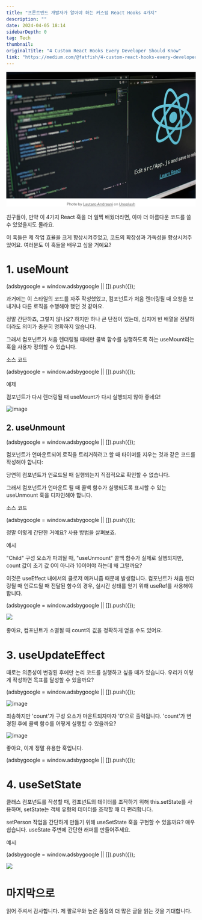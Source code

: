 ```yaml
---
title: "프론트엔드 개발자가 알아야 하는 커스텀 React Hooks 4가지"
description: ""
date: 2024-04-05 18:14
sidebarDepth: 0
tag: Tech
thumbnail:
originalTitle: "4 Custom React Hooks Every Developer Should Know"
link: "https://medium.com/@fatfish/4-custom-react-hooks-every-developer-should-know-c61f644bbc3e"
---
```


<img src="./img/4CustomReactHooksEveryDeveloperShouldKnow_0.png" />

친구들아, 만약 이 4가지 React 훅을 더 일찍 배웠더라면, 아마 더 아름다운 코드를 쓸 수 있었을지도 몰라요.

이 훅들은 제 작업 효율을 크게 향상시켜주었고, 코드의 확장성과 가독성을 향상시켜주었어요. 여러분도 이 훅들을 배우고 싶을 거예요?

# 1. useMount

<!-- ui-log 수평형 -->

<ins class="adsbygoogle"
  style="display:block"
  data-ad-client="ca-pub-4877378276818686"
  data-ad-slot="9743150776"
  data-ad-format="auto"
  data-full-width-responsive="true"></ins>
<component is="script">
(adsbygoogle = window.adsbygoogle || []).push({});
</component>

과거에는 이 스타일의 코드를 자주 작성했었고, 컴포넌트가 처음 렌더링될 때 요청을 보내거나 다른 로직을 수행해야 했던 것 같아요.

정말 간단하죠, 그렇지 않나요? 하지만 하나 큰 단점이 있는데, 심지어 빈 배열을 전달하더라도 의미가 충분히 명확하지 않습니다.

그래서 컴포넌트가 처음 렌더링될 때에만 콜백 함수를 실행하도록 하는 useMount라는 훅을 사용자 정의할 수 있습니다.

소스 코드

<!-- ui-log 수평형 -->

<ins class="adsbygoogle"
  style="display:block"
  data-ad-client="ca-pub-4877378276818686"
  data-ad-slot="9743150776"
  data-ad-format="auto"
  data-full-width-responsive="true"></ins>
<component is="script">
(adsbygoogle = window.adsbygoogle || []).push({});
</component>

예제

컴포넌트가 다시 렌더링될 때 useMount가 다시 실행되지 않아 좋네요!

![image](https://miro.medium.com/v2/resize:fit:1400/1*bnwA_ZyNEtTGZpLt0c_Xyg.gif)

## 2. useUnmount

<!-- ui-log 수평형 -->

<ins class="adsbygoogle"
  style="display:block"
  data-ad-client="ca-pub-4877378276818686"
  data-ad-slot="9743150776"
  data-ad-format="auto"
  data-full-width-responsive="true"></ins>
<component is="script">
(adsbygoogle = window.adsbygoogle || []).push({});
</component>

컴포넌트가 언마운트되어 로직을 트리거하려고 할 때 타이머를 지우는 것과 같은 코드를 작성해야 합니다:

당연히 컴포넌트가 언로드될 때 실행되는지 직접적으로 확인할 수 없습니다.

그래서 컴포넌트가 언마운트 될 때 콜백 함수가 실행되도록 표시할 수 있는 useUnmount 훅을 디자인해야 합니다.

소스 코드

<!-- ui-log 수평형 -->

<ins class="adsbygoogle"
  style="display:block"
  data-ad-client="ca-pub-4877378276818686"
  data-ad-slot="9743150776"
  data-ad-format="auto"
  data-full-width-responsive="true"></ins>
<component is="script">
(adsbygoogle = window.adsbygoogle || []).push({});
</component>

정말 이렇게 간단한 거예요? 사용 방법을 살펴보죠.

예시

"Child" 구성 요소가 파괴될 때, "useUnmount" 콜백 함수가 실제로 실행되지만, count 값이 초기 값 0이 아니라 10이어야 하는데 왜 그럴까요?

이것은 useEffect 내에서의 클로저 메커니즘 때문에 발생합니다. 컴포넌트가 처음 렌더링될 때 언로드될 때 전달된 함수의 경우, 실시간 상태를 얻기 위해 useRef를 사용해야 합니다.

<!-- ui-log 수평형 -->

<ins class="adsbygoogle"
  style="display:block"
  data-ad-client="ca-pub-4877378276818686"
  data-ad-slot="9743150776"
  data-ad-format="auto"
  data-full-width-responsive="true"></ins>
<component is="script">
(adsbygoogle = window.adsbygoogle || []).push({});
</component>

<img src="https://miro.medium.com/v2/resize:fit:1400/1*S-by-qxpu8yNEY8EF7fPCw.gif" />

좋아요, 컴포넌트가 소멸될 때 count의 값을 정확하게 얻을 수도 있어요.

# 3. useUpdateEffect

때로는 의존성이 변경된 후에만 논리 코드를 실행하고 싶을 때가 있습니다. 우리가 이렇게 작성하면 목표를 달성할 수 있을까요?

<!-- ui-log 수평형 -->

<ins class="adsbygoogle"
  style="display:block"
  data-ad-client="ca-pub-4877378276818686"
  data-ad-slot="9743150776"
  data-ad-format="auto"
  data-full-width-responsive="true"></ins>
<component is="script">
(adsbygoogle = window.adsbygoogle || []).push({});
</component>

![image](https://miro.medium.com/v2/resize:fit:1400/1*eB5VHSFHOS77OqJ9HccwnA.gif)

죄송하지만 'count'가 구성 요소가 마운트되자마자 '0'으로 출력됩니다. 'count'가 변경된 후에 콜백 함수를 어떻게 실행할 수 있을까요?

![image](https://miro.medium.com/v2/resize:fit:1400/1*TgD4btOM7CrJ6fu8IdLFRw.gif)

좋아요, 이게 정말 유용한 훅입니다.

<!-- ui-log 수평형 -->

<ins class="adsbygoogle"
  style="display:block"
  data-ad-client="ca-pub-4877378276818686"
  data-ad-slot="9743150776"
  data-ad-format="auto"
  data-full-width-responsive="true"></ins>
<component is="script">
(adsbygoogle = window.adsbygoogle || []).push({});
</component>

# 4. useSetState

클래스 컴포넌트를 작성할 때, 컴포넌트의 데이터를 조작하기 위해 this.setState를 사용하며, setState는 객체 유형의 데이터를 조작할 때 더 편리합니다.

setPerson 작업을 간단하게 만들기 위해 useSetState 훅을 구현할 수 있을까요? 매우 쉽습니다. useState 주변에 간단한 래퍼를 만들어주세요.

예시

<!-- ui-log 수평형 -->

<ins class="adsbygoogle"
  style="display:block"
  data-ad-client="ca-pub-4877378276818686"
  data-ad-slot="9743150776"
  data-ad-format="auto"
  data-full-width-responsive="true"></ins>
<component is="script">
(adsbygoogle = window.adsbygoogle || []).push({});
</component>

<img src="https://miro.medium.com/v2/resize:fit:1400/1*ohXLRMzWWrp1WbKcqv0_lg.gif" />

# 마지막으로

읽어 주셔서 감사합니다. 제 팔로우와 높은 품질의 더 많은 글을 읽는 것을 기대합니다.
